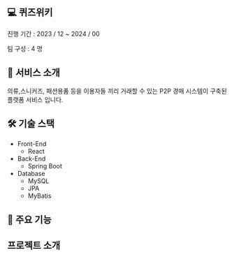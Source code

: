 
## **💻 퀴즈위키**

진행 기간 : 2023 / 12  ~ 2024 / 00

팀 구성 : 4 명

## **📄 서비스 소개**

의류,스니커즈, 패션용품 등을 이용자들 끼리 거래할 수 있는
P2P 경매 시스템이 구축된 플랫폼 서비스 입니다.

## 🛠 기술 스택

- Front-End
    - React
- Back-End
    - Spring Boot
- Database
    - MySQL
    - JPA
    - MyBatis

## **📌 주요 기능**





## 프로젝트 소개


